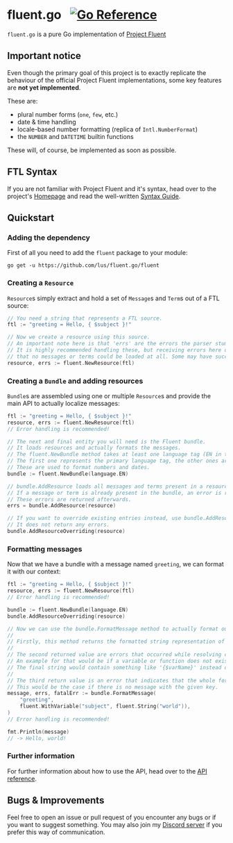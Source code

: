# fluent.go &nbsp; [![Go Reference](https://pkg.go.dev/badge/github.com/lus/fluent.go/fluent.svg)](https://pkg.go.dev/github.com/lus/fluent.go/fluent)

`fluent.go` is a pure Go implementation of [Project Fluent](https://projectfluent.org)

## Important notice

Even though the primary goal of this project is to exactly replicate the behaviour of the official Project Fluent implementations,
some key features are **not yet implemented**.

These are:

* plural number forms (`one`, `few`, etc.)
* date & time handling
* locale-based number formatting (replica of `Intl.NumberFormat`)
* the `NUMBER` and `DATETIME` builtin functions

These will, of course, be implemented as soon as possible.

## FTL Syntax

If you are not familiar with Project Fluent and it's syntax, head over to the project's [Homepage](https://projectfluent.org) and read the well-written [Syntax Guide](https://projectfluent.org/fluent/guide).

## Quickstart

### Adding the dependency

First of all you need to add the `fluent` package to your module:

```shell
go get -u https://github.com/lus/fluent.go/fluent
```

### Creating a `Resource`

`Resource`s simply extract and hold a set of `Message`s and `Term`s out of a FTL source:

```go
// You need a string that represents a FTL source.
ftl := "greeting = Hello, { $subject }!"

// Now we create a resource using this source.
// An important note here is that 'errs' are the errors the parser stumbled upon during parsing.
// It is highly recommended handling these, but receiving errors here does not necessarily mean
// that no messages or terms could be loaded at all. Some may have succeeded. 
resource, errs := fluent.NewResource(ftl)
```

### Creating a `Bundle` and adding resources

`Bundle`s are assembled using one or multiple `Resource`s and provide the main API to actually localize messages:

```go
ftl := "greeting = Hello, { $subject }!"
resource, errs := fluent.NewResource(ftl)
// Error handling is recommended!

// The next and final entity you will need is the Fluent bundle.
// It loads resources and actually formats the messages.
// The fluent.NewBundle method takes at least one language tag (EN in this case).
// The first one represents the primary language tag, the other ones are fallbacks.
// These are used to format numbers and dates.
bundle := fluent.NewBundle(language.EN)

// bundle.AddResource loads all messages and terms present in a resource into the bundle.
// If a message or term is already present in the bundle, an error is raised and the entry is skipped.
// These errors are returned afterwards.
errs = bundle.AddResource(resource)

// If you want to override existing entries instead, use bundle.AddResourceOverriding.
// It does not return any errors.
bundle.AddResourceOverriding(resource)
```

### Formatting messages

Now that we have a bundle with a message named `greeting`, we can format it with our context:

```go
ftl := "greeting = Hello, { $subject }!"
resource, errs := fluent.NewResource(ftl)
// Error handling is recommended!

bundle := fluent.NewBundle(language.EN)
bundle.AddResourceOverriding(resource)

// Now we can use the bundle.FormatMessage method to actually format our greeting.
//
// Firstly, this method returns the formatted string representation of the message.
//
// The second returned value are errors that occurred while resolving certain parts of the message.
// An example for that would be if a variable or function does not exist.
// The final string would contain something like '{$varName}' instead of the actual value in that case.
//
// The third return value is an error that indicates that the whole formatting process failed.
// This would be the case if there is no message with the given key.
message, errs, fatalErr := bundle.FormatMessage(
	"greeting",
	fluent.WithVariable("subject", fluent.String("world")),
)
// Error handling is recommended!

fmt.Println(message)
// -> Hello, world!
```

### Further information

For further information about how to use the API, head over to the [API reference](https://pkg.go.dev/github.com/lus/fluent.go/fluent).

## Bugs & Improvements

Feel free to open an issue or pull request of you encounter any bugs or if you want to suggest something.
You may also join my [Discord server](https://go.lus.pm/discord) if you prefer this way of communication.
